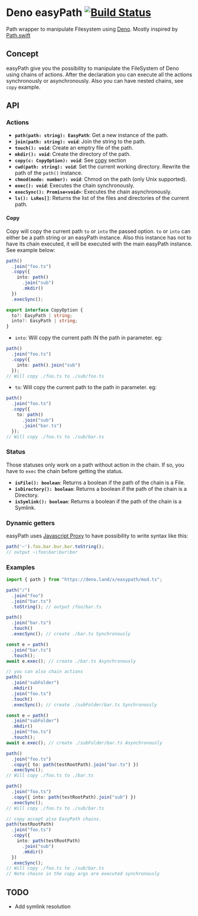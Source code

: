 # Deno easyPath [![Build Status](https://travis-ci.org/zekth/deno_easypath.svg?branch=master)](https://travis-ci.org/zekth/deno_easypath)

Path wrapper to manipulate Filesystem using [Deno](https://github.com/denoland/deno). Mostly inspired by [Path.swift](https://github.com/mxcl/Path.swift)

## Concept

easyPath give you the possibility to manipulate the FileSystem of Deno using chains of actions. After the declaration you can execute all the actions synchronously or asynchronously. Also you can have nested chains, see `copy` example.

## API

### Actions

- **`path(path: string): EasyPath`**: Get a new instance of the path.
- **`join(path: string): void`**: Join the string to the path.
- **`touch(): void`**: Create an emptry file of the path.
- **`mkdir(): void`**: Create the directory of the path.
- **`copy(c: CopyOption): void`**: See [copy](#Copy) section
- **`cwd(path: string): void`**: Set the current working directory. Rewrite the path of the `path()` instance.
- **`chmod(mode: number): void`**: Chmod on the path (only Unix supported).
- **`exec(): void`**: Executes the chain synchronously.
- **`execSync(): Promise<void>`**: Executes the chain asynchronously.
- **`ls(): LsRes[]`**: Returns the list of the files and directories of the current path.

#### Copy

Copy will copy the current path `to` or `into` the passed option. `to` or `into` can either be a path string or an easyPath instance. Also this instance has not to have its chain executed, it will be executed with the main easyPath instance. See example below:

```ts
path()
  .join("foo.ts")
  .copy({
    into: path()
      .join("sub")
      .mkdir()
  })
  .execSync();
```

```ts
export interface CopyOption {
  to?: EasyPath | string;
  into?: EasyPath | string;
}
```

- `into`: Will copy the current path IN the path in parameter. eg:

```ts
path()
  .join("foo.ts")
  .copy({
    into: path().join("sub")
  });
// Will copy ./foo.ts to ./sub/foo.ts
```

- `to`: Will copy the current path to the path in parameter. eg:

```ts
path()
  .join("foo.ts")
  .copy({
    to: path()
      .join("sub")
      .join("bar.ts")
  });
// Will copy ./foo.ts to ./sub/bar.ts
```

### Status

Those statuses only work on a path without action in the chain. If so, you have to `exec` the chain before getting the status.

- **`isFile(): boolean`**: Returns a boolean if the path of the chain is a File.
- **`isDirectory(): boolean`**: Returns a boolean if the path of the chain is a Directory.
- **`isSymlink(): boolean`**: Returns a boolean if the path of the chain is a Symlink.

### Dynamic getters

easyPath uses [Javascript Proxy](https://developer.mozilla.org/en-US/docs/Web/JavaScript/Reference/Global_Objects/Proxy) to have possibility to write syntax like this:
```ts
path('~').foo.bar.bur.bor.toString();
// output ~\foo\bar\bur\bor
```

### Examples

```ts
import { path } from "https://deno.land/x/easypath/mod.ts";

path("/")
  .join("foo")
  .join("bar.ts")
  .toString(); // output /foo/bar.ts

path()
  .join("bar.ts")
  .touch()
  .execSync(); // create ./bar.ts Synchronously

const e = path()
  .join("bar.ts")
  .touch();
await e.exec(); // create ./bar.ts Asynchronously

// you can also chain actions
path()
  .join("subFolder")
  .mkdir()
  .join("foo.ts")
  .touch()
  .execSync(); // create ./subFolder/bar.ts Synchronously

const e = path()
  .join("subFolder")
  .mkdir()
  .join("foo.ts")
  .touch();
await e.exec(); // create ./subFolder/bar.ts Asynchronously

path()
  .join("foo.ts")
  .copy({ to: path(testRootPath).join("bar.ts") })
  .execSync();
// Will copy ./foo.ts to ./bar.ts

path()
  .join("foo.ts")
  .copy({ into: path(testRootPath).join("sub") })
  .execSync();
// Will copy ./foo.ts to ./sub/bar.ts

// copy accept also EasyPath chains.
path(testRootPath)
  .join("foo.ts")
  .copy({
    into: path(testRootPath)
      .join("sub")
      .mkdir()
  })
  .execSync();
// Will copy ./foo.ts to ./sub/bar.ts
// Note chains in the copy args are executed synchronously
```

## TODO

- Add symlink resolution
